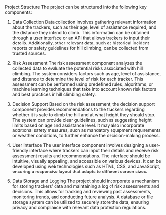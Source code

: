 Project Structure
The project can be structured into the following key components:

1. Data Collection
Data collection involves gathering relevant information about the trackers, such as their age, level of assistance required, and the distance they intend to climb. This information can be obtained through a user interface or an API that allows trackers to input their details. Additionally, other relevant data, such as historical incident reports or safety guidelines for hill climbing, can be collected from trusted sources.

2. Risk Assessment
The risk assessment component analyzes the collected data to evaluate the potential risks associated with hill climbing. The system considers factors such as age, level of assistance, and distance to determine the level of risk for each tracker. This assessment can be performed using predefined rules, algorithms, or machine learning techniques that take into account known risk factors and best practices in hill climbing safety.

3. Decision Support
Based on the risk assessment, the decision support component provides recommendations to the trackers regarding whether it is safe to climb the hill and at what height they should stop. The system can provide clear guidelines, such as suggesting height limits based on age and assistance level. It may also incorporate additional safety measures, such as mandatory equipment requirements or weather conditions, to further enhance the decision-making process.

4. User Interface
The user interface component involves designing a user-friendly interface where trackers can input their details and receive risk assessment results and recommendations. The interface should be intuitive, visually appealing, and accessible on various devices. It can be developed using web technologies such as HTML, CSS, and JavaScript, ensuring a responsive layout that adapts to different screen sizes.

5. Data Storage and Logging
The project should incorporate a mechanism for storing trackers' data and maintaining a log of risk assessments and decisions. This allows for tracking and reviewing past assessments, monitoring trends, and conducting future analysis. A database or file storage system can be utilized to securely store the data, ensuring privacy and compliance with relevant data protection regulations.
